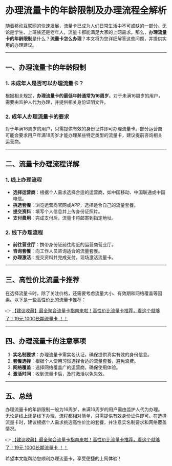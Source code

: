 # 办理流量卡的年龄限制及办理流程全解析

随着移动互联网的快速发展，流量卡已成为人们日常生活中不可或缺的一部分。无论是学生、上班族还是老年人，流量卡都能满足大家的上网需求。那么，**办理流量卡的年龄限制**是什么？**流量卡怎么办理**？本文将为您详细解答这些问题，并提供实用的办理建议。

---

## 一、办理流量卡的年龄限制

### 1. 未成年人是否可以办理流量卡？
根据相关规定，**办理流量卡的最低年龄通常为16周岁**。对于未满16周岁的用户，需要由监护人代为办理，并提供相关身份证明文件。

### 2. 成年人办理流量卡的要求
对于年满16周岁的用户，只需提供有效的身份证件即可办理流量卡。部分运营商可能会要求用户年满18周岁才能办理某些特定类型的流量卡，建议提前咨询相关运营商。

---

## 二、流量卡办理流程详解

### 1. 线上办理流程
- **选择运营商**：根据个人需求选择合适的运营商，如中国移动、中国联通或中国电信。
- **挑选套餐**：浏览运营商官网或APP，选择适合自己的流量套餐。
- **提交资料**：填写个人信息并上传身份证照片。
- **支付费用**：完成支付后，流量卡将邮寄到指定地址。

### 2. 线下办理流程
- **前往营业厅**：携带身份证前往附近的运营商营业厅。
- **咨询套餐**：向工作人员咨询适合的流量套餐。
- **办理激活**：提交资料并完成支付，现场激活流量卡。

---

## 三、高性价比流量卡推荐

在选择流量卡时，除了关注价格，还需要考虑流量大小、有效期和网络覆盖等因素。以下是一些高性价比的流量卡推荐：

👉 [【建议收藏】最全聚合流量卡指南来啦！高性价比流量卡推荐，看这个就够了！19元 100G长期流量卡 ！！](https://bit.ly/Liuliangka)

---

## 四、办理流量卡的注意事项

1. **实名制要求**：办理流量卡需实名认证，确保提供真实有效的身份信息。
2. **套餐选择**：根据个人使用习惯选择合适的流量套餐，避免浪费。
3. **网络覆盖**：选择网络覆盖广的运营商，确保使用体验。
4. **激活时间**：收到流量卡后，及时激活以免失效。

---

## 五、总结

办理流量卡的年龄限制一般为16周岁，未满16周岁的用户需由监护人代为办理。无论是线上还是线下办理，流程都相对简单，只需提供有效身份证件即可。在选择流量卡时，建议根据个人需求挑选高性价比的套餐，并注意实名制要求和网络覆盖情况。

👉 [【建议收藏】最全聚合流量卡指南来啦！高性价比流量卡推荐，看这个就够了！19元 100G长期流量卡 ！！](https://bit.ly/Liuliangka)

希望本文能帮助您顺利办理流量卡，享受便捷的上网体验！